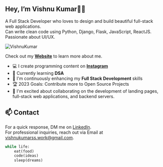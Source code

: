 ## **Hey, I’m Vishnu Kumar👋🏻**

A Full Stack Developer who loves to design and build beautiful full-stack web applications.\
Can write clean code using Python, Django, Flask, JavaScript, ReactJS.\
Passionate about UI/UX.

<img src="https://komarev.com/ghpvc/?username=VishnuKumarSS" alt="VishnuKumar" />

Check out my [**Website**](https://vishnukumarss.vercel.app/ "VishnuKumar Portfolio") to learn more about me.

- 💻 I create programming content on [**Instagram**](https://www.instagram.com/starzcodes/)
- 🌱 Currently learning **DSA**
- 💬 I'm continuously enhancing my **Full Stack Development** skills
- 🏆 2023 Goals: Contribute more to Open Source Projects
- 👯 I'm excited about collaborating on the development of landing pages, full-stack web applications, and backend servers.

## 📫 Contact
For a quick response, DM me on [LinkedIn](https://www.linkedin.com/in/vishnu-kumar-450233212/).\
For professional inquiries, reach out via Email at [vishnukumarss.work@gmail.com](mailto:vishnukumarss.work@gmail.com).
 
```python
while life:
    eat(food)
    code(ideas)
    sleep(dreams)   
```
